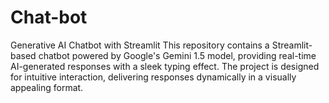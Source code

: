 # Chat-bot
Generative AI Chatbot with Streamlit This repository contains a Streamlit-based chatbot powered by Google's Gemini 1.5 model, providing real-time AI-generated responses with a sleek typing effect. The project is designed for intuitive interaction, delivering responses dynamically in a visually appealing format.
